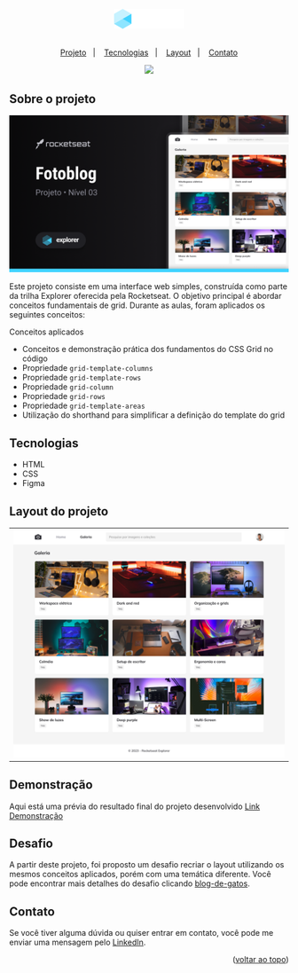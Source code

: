 <a name="readme-top"></a>

<div align="center">
  <img src=".github/logo.png" width="25%">

  <br>
  <br>

  <p>
    <a href="#-projeto">Projeto</a>&nbsp;&nbsp;&nbsp;|&nbsp;&nbsp;&nbsp;
    <a href="#-tecnologias">Tecnologias</a>&nbsp;&nbsp;&nbsp;|&nbsp;&nbsp;&nbsp;
    <a href="#-layout">Layout</a>&nbsp;&nbsp;&nbsp;|&nbsp;&nbsp;&nbsp;
    <a href="#-contato">Contato</a>
  </p>
  
  <a href="#-license">
    <img src="https://img.shields.io/static/v1?label=license&message=MIT&color=348BA7&labelColor=000000">
  </a>
</div>

## Sobre o projeto
![preview](.github/preview.png)

Este projeto consiste em uma interface web simples, construída como parte da trilha Explorer oferecida pela Rocketseat.
O objetivo principal é abordar conceitos fundamentais de grid. Durante as aulas, foram aplicados os seguintes conceitos:


Conceitos aplicados
* Conceitos e demonstração prática dos fundamentos do CSS Grid no código
* Propriedade `grid-template-columns`
* Propriedade `grid-template-rows`
* Propriedade `grid-column`
* Propriedade `grid-rows`
* Propriedade `grid-template-areas`
* Utilização do shorthand para simplificar a definição do template do grid


## Tecnologias
- HTML
- CSS
- Figma


## Layout do projeto
<table>
  <tr>
    <td><img src=".github/screen.png"></td>
  </tr>   
</table>


## Demonstração
Aqui está uma prévia do resultado final do projeto desenvolvido
[Link Demonstração](https://joao-sillva.github.io/fotoblog/)


## Desafio
A partir deste projeto, foi proposto um desafio recriar o layout utilizando os mesmos conceitos aplicados,
porém com uma temática diferente. Você pode encontrar mais detalhes do desafio clicando 
[blog-de-gatos](https://github.com/joao-sillva/blog-de-gatos).


## Contato
Se você tiver alguma dúvida ou quiser entrar em contato, você pode me enviar uma mensagem pelo
[LinkedIn](https://www.linkedin.com/in/joao-sillva/).

<p align="right">(<a href="#readme-top">voltar ao topo</a>)</p>